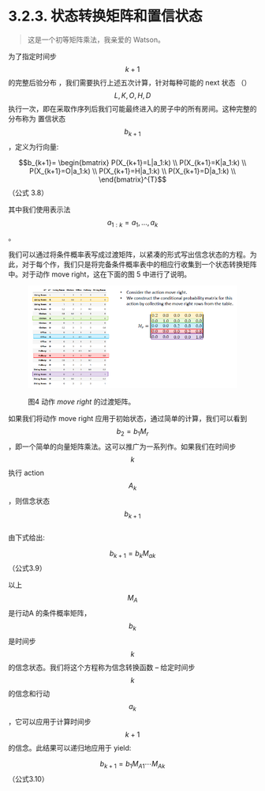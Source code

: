 # 3.2.3. 状态转换矩阵和置信状态

> 这是一个初等矩阵乘法，我亲爱的 Watson。

为了指定时间步$$k+1$$
的完整后验分布 ，我们需要执行上述五次计算，针对每种可能的 next 状态 （）$$L,K,O,H,D$$
执行一次，即在采取作序列后我们可能最终进入的房子中的所有房间。这种完整的分布称为 置信状态$$b_{k+1}$$
，定义为行向量:

$$b_{k+1}= \begin{bmatrix} P(X_{k+1}=L|a_1:k) \\ P(X_{k+1}=K|a_1:k) \\ P(X_{k+1}=O|a_1:k) \\ P(X_{k+1}=H|a_1:k) \\ P(X_{k+1}=D|a_1:k) \\ \end{bmatrix}^{T}$$（公式 3.8）

其中我们使用表示法$$a_{1:k}=a_1,\dots,a_k$$。

我们可以通过将条件概率表写成过渡矩阵，以紧凑的形式写出信念状态的方程。为此，对于每个作，我们只是将完备条件概率表中的相应行收集到一个状态转换矩阵中。对于动作 move right，这在下面的图 5 中进行了说明。

<figure><img src="../../../.gitbook/assets/image.png" alt=""><figcaption><p>图4 动作 <em>move right</em> 的过渡矩阵。</p></figcaption></figure>

如果我们将动作 move right 应用于初始状态，通过简单的计算，我们可以看到$$b_2=b_1M_r$$
，即一个简单的向量矩阵乘法。这可以推广为一系列作。如果我们在时间步$$k$$
执行 action$$A_k$$
，则信念状态$$b_{k+1}$$
\
由下式给出:

$$b_{k+1}=b_kM_{ak}$$（公式3.9）

以上$$M_A$$
是行动A
的条件概率矩阵，
$$b_k$$是时间步
$$k$$的信念状态。我们将这个方程称为信念转换函数 – 给定时间步$$k$$
的信念和行动$$a_k$$
，它可以应用于计算时间步$$k+1$$
的信念。此结果可以递归地应用于 yield:

$$b_{k+1}=b_1M_{A1}\cdots M_{Ak}$$（公式3.10）
